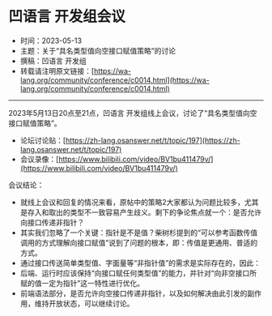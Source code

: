 # 凹语言 开发组会议

- 时间：2023-05-13
- 主题：关于“具名类型值向空接口赋值策略”的讨论
- 撰稿：凹语言 开发组
- 转载请注明原文链接：[https://wa-lang.org/community/conference/c0014.html](https://wa-lang.org/community/conference/c0014.html)

---

2023年5月13日20点至21点，凹语言 开发组线上会议，讨论了“具名类型值向空接口赋值策略”。

- 论坛讨论贴：[https://zh-lang.osanswer.net/t/topic/197](https://zh-lang.osanswer.net/t/topic/197)
- 会议录像：[https://www.bilibili.com/video/BV1bu411479v/](https://www.bilibili.com/video/BV1bu411479v/)

会议结论：

- 就线上会议和回复的情况来看，原帖中的策略2大家都认为问题比较多，尤其是存入和取出的类型不一致容易产生歧义。剩下的争论焦点就一个：是否允许向接口传递非指针？
- 其实我们忽略了一个关键：指针是不是值？柴树杉提到的“可以参考函数传值调用的方式理解向接口赋值”说到了问题的根本，即：传值是更通用、普适的方式。
- 通过接口传送简单类型值、字面量等“非指针值”的需求是实际存在的，因此：
- 后端、运行时应该保持“向接口赋任何类型值”的能力，并针对“向非空接口所赋的值一定为指针”这一特性进行优化。
- 前端语法部分，是否允许向空接口传递非指针，以及如何解决由此引发的副作用，维持开放状态，可以继续讨论。
